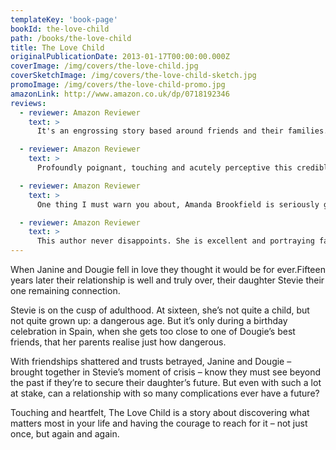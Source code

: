 ```yaml
---
templateKey: 'book-page'
bookId: the-love-child
path: /books/the-love-child
title: The Love Child
originalPublicationDate: 2013-01-17T00:00:00.000Z
coverImage: /img/covers/the-love-child.jpg
coverSketchImage: /img/covers/the-love-child-sketch.jpg
promoImage: /img/covers/the-love-child-promo.jpg
amazonLink: http://www.amazon.co.uk/dp/0718192346
reviews:
  - reviewer: Amazon Reviewer
    text: >
      It's an engrossing story based around friends and their families. These are all very 'real' characters that you soon feel for. On many days during my journey with this book I could easily have read for longer and often until 1/1.30am! I found it wonderful and intriguing; finding out who's who, who's with who, deep feeling really came through the writing... I could picture this as a TV mini series!

  - reviewer: Amazon Reviewer
    text: >
      Profoundly poignant, touching and acutely perceptive this credible novel speaks to the heart with such sincerity. Exploring the harsh realities of life and human relationships

  - reviewer: Amazon Reviewer
    text: >
      One thing I must warn you about, Amanda Brookfield is seriously good at writing about food; she stimulates the taste buds so effectively that you may find yourself staring into the fridge, wishing you too were around a man like Dougie.

  - reviewer: Amazon Reviewer
    text: >
      This author never disappoints. She is excellent and portraying family relationships especially step families .This is a most satisfactory gripping read.
---
```


When Janine and Dougie fell in love they thought it would be for ever.Fifteen years later their relationship is well and truly over, their daughter Stevie their one remaining connection.

Stevie is on the cusp of adulthood. At sixteen, she’s not quite a child, but not quite grown up: a dangerous age. But it’s only during a birthday celebration in Spain, when she gets too close to one of Dougie’s best friends, that her parents realise just how dangerous.

With friendships shattered and trusts betrayed, Janine and Dougie – brought together in Stevie’s moment of crisis – know they must see beyond the past if they’re to secure their daughter’s future. But even with such a lot at stake, can a relationship with so many complications ever have a future?

Touching and heartfelt, The Love Child is a story about discovering what matters most in your life and having the courage to reach for it – not just once, but again and again.
